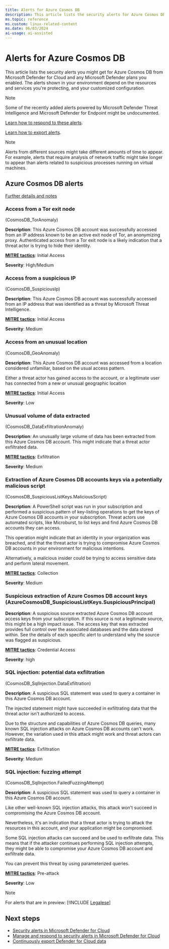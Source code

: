 ```yaml
---
title: Alerts for Azure Cosmos DB
description: This article lists the security alerts for Azure Cosmos DB visible in Microsoft Defender for Cloud.
ms.topic: reference
ms.custom: linux-related-content
ms.date: 06/03/2024
ai-usage: ai-assisted
---
```


# Alerts for Azure Cosmos DB

This article lists the security alerts you might get for Azure Cosmos DB from Microsoft Defender for Cloud and any Microsoft Defender plans you enabled. The alerts shown in your environment depend on the resources and services you're protecting, and your customized configuration.  

> [!NOTE]
> Some of the recently added alerts powered by Microsoft Defender Threat Intelligence and Microsoft Defender for Endpoint might be undocumented.

[Learn how to respond to these alerts](managing-and-responding-alerts.yml).

[Learn how to export alerts](continuous-export.md).

> [!NOTE]
> Alerts from different sources might take different amounts of time to appear. For example, alerts that require analysis of network traffic might take longer to appear than alerts related to suspicious processes running on virtual machines.

## Azure Cosmos DB alerts

[Further details and notes](concept-defender-for-cosmos.md)

### **Access from a Tor exit node**

 (CosmosDB_TorAnomaly)

**Description**: This Azure Cosmos DB account was successfully accessed from an IP address known to be an active exit node of Tor, an anonymizing proxy. Authenticated access from a Tor exit node is a likely indication that a threat actor is trying to hide their identity.

**[MITRE tactics](alerts-reference.md#mitre-attck-tactics)**: Initial Access

**Severity**: High/Medium

### **Access from a suspicious IP**

(CosmosDB_SuspiciousIp)

**Description**: This Azure Cosmos DB account was successfully accessed from an IP address that was identified as a threat by Microsoft Threat Intelligence.

**[MITRE tactics](alerts-reference.md#mitre-attck-tactics)**: Initial Access

**Severity**: Medium

### **Access from an unusual location**

(CosmosDB_GeoAnomaly)

**Description**: This Azure Cosmos DB account was accessed from a location considered unfamiliar, based on the usual access pattern.

 Either a threat actor has gained access to the account, or a legitimate user has connected from a new or unusual geographic location

**[MITRE tactics](alerts-reference.md#mitre-attck-tactics)**: Initial Access

**Severity**: Low

### **Unusual volume of data extracted**

(CosmosDB_DataExfiltrationAnomaly)

**Description**: An unusually large volume of data has been extracted from this Azure Cosmos DB account. This might indicate that a threat actor exfiltrated data.

**[MITRE tactics](alerts-reference.md#mitre-attck-tactics)**: Exfiltration

**Severity**: Medium

### **Extraction of Azure Cosmos DB accounts keys via a potentially malicious script**

(CosmosDB_SuspiciousListKeys.MaliciousScript)

**Description**: A PowerShell script was run in your subscription and performed a suspicious pattern of key-listing operations to get the keys of Azure Cosmos DB accounts in your subscription. Threat actors use automated scripts, like Microburst, to list keys and find Azure Cosmos DB accounts they can access.

 This operation might indicate that an identity in your organization was breached, and that the threat actor is trying to compromise Azure Cosmos DB accounts in your environment for malicious intentions.

 Alternatively, a malicious insider could be trying to access sensitive data and perform lateral movement.

**[MITRE tactics](alerts-reference.md#mitre-attck-tactics)**: Collection

**Severity**: Medium

### **Suspicious extraction of Azure Cosmos DB account keys** (AzureCosmosDB_SuspiciousListKeys.SuspiciousPrincipal)

**Description**: A suspicious source extracted Azure Cosmos DB account access keys from your subscription. If this source is not a legitimate source, this might be a high impact issue. The access key that was extracted provides full control over the associated databases and the data stored within. See the details of each specific alert to understand why the source was flagged as suspicious.

**[MITRE tactics](alerts-reference.md#mitre-attck-tactics)**: Credential Access

**Severity**: high

### **SQL injection: potential data exfiltration**

(CosmosDB_SqlInjection.DataExfiltration)

**Description**: A suspicious SQL statement was used to query a container in this Azure Cosmos DB account.

 The injected statement might have succeeded in exfiltrating data that the threat actor isn't authorized to access.

 Due to the structure and capabilities of Azure Cosmos DB queries, many known SQL injection attacks on Azure Cosmos DB accounts can't work. However, the variation used in this attack might work and threat actors can exfiltrate data.

**[MITRE tactics](alerts-reference.md#mitre-attck-tactics)**: Exfiltration

**Severity**: Medium

### **SQL injection: fuzzing attempt**

(CosmosDB_SqlInjection.FailedFuzzingAttempt)

**Description**: A suspicious SQL statement was used to query a container in this Azure Cosmos DB account.

 Like other well-known SQL injection attacks, this attack won't succeed in compromising the Azure Cosmos DB account.

 Nevertheless, it's an indication that a threat actor is trying to attack the resources in this account, and your application might be compromised.

 Some SQL injection attacks can succeed and be used to exfiltrate data. This means that if the attacker continues performing SQL injection attempts, they might be able to compromise your Azure Cosmos DB account and exfiltrate data.

 You can prevent this threat by using parameterized queries.

**[MITRE tactics](alerts-reference.md#mitre-attck-tactics)**: Pre-attack

**Severity**: Low

> [!NOTE]
> For alerts that are in preview: [!INCLUDE [Legalese](../../includes/defender-for-cloud-preview-legal-text.md)]

## Next steps

- [Security alerts in Microsoft Defender for Cloud](alerts-overview.md)
- [Manage and respond to security alerts in Microsoft Defender for Cloud](managing-and-responding-alerts.yml)
- [Continuously export Defender for Cloud data](continuous-export.md)
